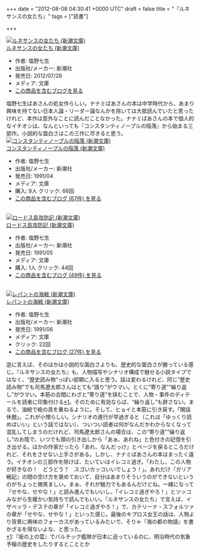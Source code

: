 
+++
date = "2012-08-08 04:30:41 +0000 UTC"
draft = false
title = "『ルネサンスの女たち』"
tags = ["読書"]

+++
<div class="hatena-asin-detail"><a href="http://www.amazon.co.jp/exec/obidos/ASIN/4101181411/bestylesnet-22/"><img src="http://ecx.images-amazon.com/images/I/51hLowHCywL._SL160_.jpg" class="hatena-asin-detail-image" alt="ルネサンスの女たち (新潮文庫)" title="ルネサンスの女たち (新潮文庫)"/></a><div class="hatena-asin-detail-info"><a href="http://www.amazon.co.jp/exec/obidos/ASIN/4101181411/bestylesnet-22/">ルネサンスの女たち (新潮文庫)</a><ul><li><span class="hatena-asin-detail-label">作者:</span> 塩野七生</li><li><span class="hatena-asin-detail-label">出版社/メーカー:</span> 新潮社</li><li><span class="hatena-asin-detail-label">発売日:</span> 2012/07/28</li><li><span class="hatena-asin-detail-label">メディア:</span> 文庫</li><li><a href="http://d.hatena.ne.jp/asin/4101181411/bestylesnet-22" target="_blank">この商品を含むブログを見る</a></li></ul></div><div class="hatena-asin-detail-foot"></div></div>塩野七生ばあさんの処女作らしい。ナナミばあさんの本は中学時代から、あまり興味を持てない日本人論・リーダー論なんかを除いては大抵読んでいたと思ったけれど、本作は意外なことに読んだことなかった。ナナミばあさんの本で個人的なイチオシは、なんといっても『コンスタンティノープルの陥落』から始まる三部作。小説的な面白さはこの三作に尽きると思う。<div class="hatena-asin-detail"><a href="http://www.amazon.co.jp/exec/obidos/ASIN/4101181039/bestylesnet-22/"><img src="http://ecx.images-amazon.com/images/I/61G69THNXDL._SL160_.jpg" class="hatena-asin-detail-image" alt="コンスタンティノープルの陥落 (新潮文庫)" title="コンスタンティノープルの陥落 (新潮文庫)"/></a><div class="hatena-asin-detail-info"><a href="http://www.amazon.co.jp/exec/obidos/ASIN/4101181039/bestylesnet-22/">コンスタンティノープルの陥落 (新潮文庫)</a><ul><li><span class="hatena-asin-detail-label">作者:</span> 塩野七生</li><li><span class="hatena-asin-detail-label">出版社/メーカー:</span> 新潮社</li><li><span class="hatena-asin-detail-label">発売日:</span> 1991/04</li><li><span class="hatena-asin-detail-label">メディア:</span> 文庫</li><li><span class="hatena-asin-detail-label">購入</span>: 9人 <span class="hatena-asin-detail-label">クリック</span>: 66回</li><li><a href="http://d.hatena.ne.jp/asin/4101181039/bestylesnet-22" target="_blank">この商品を含むブログ (67件) を見る</a></li></ul></div><div class="hatena-asin-detail-foot"></div></div><br/>
<div class="hatena-asin-detail"><a href="http://www.amazon.co.jp/exec/obidos/ASIN/4101181047/bestylesnet-22/"><img src="http://ecx.images-amazon.com/images/I/614Z6N6MHML._SL160_.jpg" class="hatena-asin-detail-image" alt="ロードス島攻防記 (新潮文庫)" title="ロードス島攻防記 (新潮文庫)"/></a><div class="hatena-asin-detail-info"><a href="http://www.amazon.co.jp/exec/obidos/ASIN/4101181047/bestylesnet-22/">ロードス島攻防記 (新潮文庫)</a><ul><li><span class="hatena-asin-detail-label">作者:</span> 塩野七生</li><li><span class="hatena-asin-detail-label">出版社/メーカー:</span> 新潮社</li><li><span class="hatena-asin-detail-label">発売日:</span> 1991/05</li><li><span class="hatena-asin-detail-label">メディア:</span> 文庫</li><li><span class="hatena-asin-detail-label">購入</span>: 1人 <span class="hatena-asin-detail-label">クリック</span>: 44回</li><li><a href="http://d.hatena.ne.jp/asin/4101181047/bestylesnet-22" target="_blank">この商品を含むブログ (49件) を見る</a></li></ul></div><div class="hatena-asin-detail-foot"></div></div><br/>
<div class="hatena-asin-detail"><a href="http://www.amazon.co.jp/exec/obidos/ASIN/4101181055/bestylesnet-22/"><img src="http://ecx.images-amazon.com/images/I/61E113X3TSL._SL160_.jpg" class="hatena-asin-detail-image" alt="レパントの海戦 (新潮文庫)" title="レパントの海戦 (新潮文庫)"/></a><div class="hatena-asin-detail-info"><a href="http://www.amazon.co.jp/exec/obidos/ASIN/4101181055/bestylesnet-22/">レパントの海戦 (新潮文庫)</a><ul><li><span class="hatena-asin-detail-label">作者:</span> 塩野七生</li><li><span class="hatena-asin-detail-label">出版社/メーカー:</span> 新潮社</li><li><span class="hatena-asin-detail-label">発売日:</span> 1991/06</li><li><span class="hatena-asin-detail-label">メディア:</span> 文庫</li><li> <span class="hatena-asin-detail-label">クリック</span>: 22回</li><li><a href="http://d.hatena.ne.jp/asin/4101181055/bestylesnet-22" target="_blank">この商品を含むブログ (27件) を見る</a></li></ul></div><div class="hatena-asin-detail-foot"></div></div>逆に言えば、そのほかは小説的な面白さよりも、歴史的な面白さが勝っている感じ。『ルネサンスの女たち』も、人物描写やシナリオ構成で魅せる小説タイプではなく、“歴史読み物”っぽい部類に入ると思う。話は変わるけれど、同じ“歴史読み物”でも司馬遼太郎さんはとても“語り”がウマい。とくに“寄り道”“繰り返し”がウマい。本筋の合間にわざと“寄り道”を挟むことで、人物・事件のディテールを読者に印象付ける<a href="#f1" name="fn1" title="『坂の上の雲』でバルチック艦隊が日本に迫っているのに、明治時代の気象予報の歴史をしたりするとこととか">*1</a>。そのために有効ならば、“繰り返し”も辞さない。まるで、油絵で絵の具を重ねるように。そして、ヒョイと本筋に引き戻す。「閑話休題」。これが小憎らしい。シナリオの進行が早過ぎると（これは「ゆっくり読めばいい」という話ではない）、ついつい読者は何がなんだかわからなくなって混乱してしまうのだけれど、司馬遼太郎さんの場合は、この“寄り道”“繰り返し”のお陰で、いつでも頭の引き出しから「あぁ、あれね」と色付きの記憶を引き出せる。ほかの作家だったら「あれ、なんだっけ」とページを戻るところだけれど、それをさせない上手さがある。しかし、ナナミばあさんの本はまったく違う。イチオシの三部作を除けば、たいていはイレコミ過ぎ。「わたし、この人物が好きなの！　どうどう？　スゴいカッコいいでしょう！」。あれだけ『ガリア戦記』の間の空け方を褒めておいて、自分はあまりそういうのができないというのがちょっと微笑ましい。まぁ、それが魅力でもあるんだけどね。一緒になって「せやな、せやな！」と読み進んでもいいし、「イレコミ過ぎやろ！」とツッコみながら生暖かい気持ちで読んでもいい。『ルネサンスの女たち』で言えば、イザベッラ・デステの章が「イレコミ過ぎやろ！」で、カテリーナ・スフォルツァの章が「せやな、せやな！」といった感じ。最後のキプロス女王の話は、人物より背景に興味のフォーカスがあっているみたいで、そりゃ『海の都の物語』を書かざるを得ないよな、と思った。
<div class="footnote">
<a href="#fn1" name="f1" class="footnote-number">*1</a><span class="footnote-delimiter">:</span><span class="footnote-text">『坂の上の雲』でバルチック艦隊が日本に迫っているのに、明治時代の気象予報の歴史をしたりするとこととか</span>
</div>

